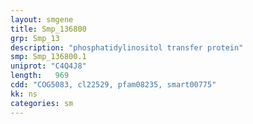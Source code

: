 ```yaml
---
layout: smgene
title: Smp_136800
grp: Smp_13
description: "phosphatidylinositol transfer protein"
smp: Smp_136800.1
uniprot: "C4Q4J8"
length:   969
cdd: "COG5083, cl22529, pfam08235, smart00775"
kk: ns
categories: sm
---
```

